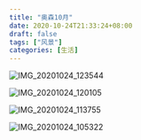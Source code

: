 ```yaml
---
title: "奥森10月"
date: 2020-10-24T21:33:24+08:00
draft: false
tags: ["风景"]
categories: [生活]
---
```

![IMG_20201024_123544](https://user-images.githubusercontent.com/4570641/97083373-115ea500-1642-11eb-8760-ea567328b95e.jpg)
<!--more-->

![IMG_20201024_120105](https://user-images.githubusercontent.com/4570641/97083374-14599580-1642-11eb-80e2-809d0ea2855b.jpg)

![IMG_20201024_113755](https://user-images.githubusercontent.com/4570641/97083375-16235900-1642-11eb-8f6e-1720314dd08e.jpg)

![IMG_20201024_105322](https://user-images.githubusercontent.com/4570641/97083376-17ed1c80-1642-11eb-9429-1b4c365043c0.jpg)